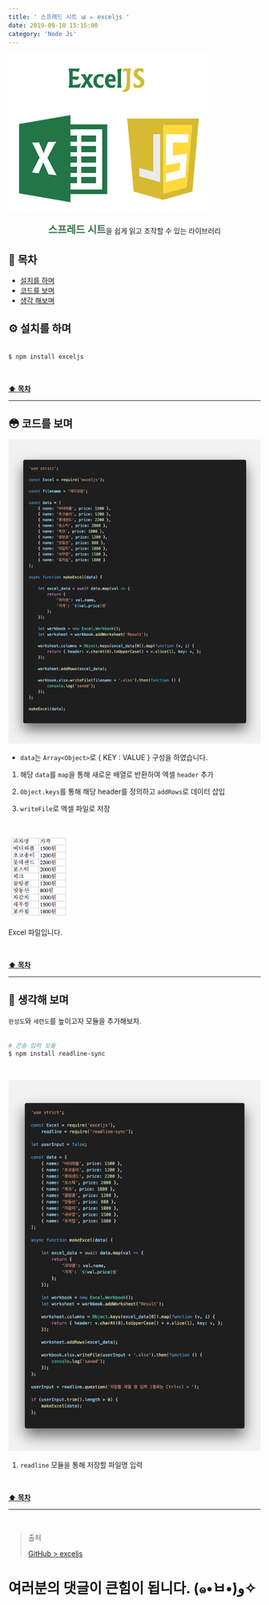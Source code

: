 ```yaml
---
title: ' 스프레드 시트 📊 ▻ exceljs '
date: 2019-09-10 15:15:00
category: 'Node Js'
---
```


![](./images/exceljs/logo.png)

<center><strong style="color:#3C734B; font-size: 20px;">스프레드 시트</strong>을 쉽게 읽고 조작할 수 있는 라이브러리</center>

## **💎 목차**

- [설치를 하며](#️-설치를-하며)
- [코드를 보며](#-코드를-보며)
- [생각 해보며](#-생각해-보며)

## **⚙️ 설치를 하며**

```sh

$ npm install exceljs

```

<br />

**[⬆ 목차](#-목차)**

<hr />

## **😳 코드를 보며**

![](./images/exceljs/1.png)
<br />

- `data`는 `Array<Object>`로 { KEY : VALUE } 구성을 하였습니다.

1. 해당 `data`를 `map`을 통해 새로운 배열로 반환하여 엑셀 `header` 추가

2. `Object.keys`를 통해 해당 header를 정의하고 `addRows`로 데이터 삽입

3. `writeFile`로 엑셀 파일로 저장

<br />

![](./images/exceljs/2.png)
<br />

Excel 파일입니다.

<br />

**[⬆ 목차](#-목차)**

<hr />

## **🤔 생각해 보며**

`완성도`와 `세련도`를 높이고자 모듈을 추가해보자.

```sh

# 콘솔 입력 모듈
$ npm install readline-sync

```

<br />

![](./images/exceljs/3.png)
<br />

1. `readline` 모듈을 통해 저장할 파일명 입력

<br />

**[⬆ 목차](#-목차)**

<hr />

<br />

> 출처
>
> <a href="https://github.com/bynodejs/exceljs" target="_blank">GitHub > exceljs</a>

# 여러분의 댓글이 큰힘이 됩니다. (๑•̀ㅂ•́)و✧
